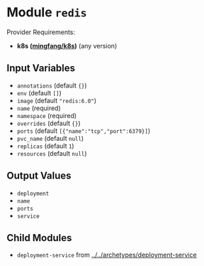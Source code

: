 
# Module `redis`

Provider Requirements:
* **k8s ([mingfang/k8s](https://registry.terraform.io/providers/mingfang/k8s/latest))** (any version)

## Input Variables
* `annotations` (default `{}`)
* `env` (default `[]`)
* `image` (default `"redis:6.0"`)
* `name` (required)
* `namespace` (required)
* `overrides` (default `{}`)
* `ports` (default `[{"name":"tcp","port":6379}]`)
* `pvc_name` (default `null`)
* `replicas` (default `1`)
* `resources` (default `null`)

## Output Values
* `deployment`
* `name`
* `ports`
* `service`

## Child Modules
* `deployment-service` from [../../archetypes/deployment-service](../../archetypes/deployment-service)

